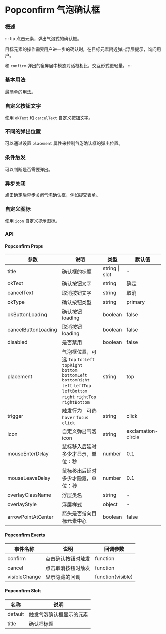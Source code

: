 # Popconfirm 气泡确认框

### 概述

::: tip
点击元素，弹出气泡式的确认框。

目标元素的操作需要用户进一步的确认时，在目标元素附近弹出浮层提示，询问用户。

和 `confirm` 弹出的全屏居中模态对话框相比，交互形式更轻量。
::: 


### 基本用法

最简单的用法。

<demo src="../demos/popconfirm/popconfirm-01-basic.vue"></demo>

### 自定义按钮文字

使用 `okText` 和 `cancelText` 自定义按钮文字。

<demo src="../demos/popconfirm/popconfirm-02-custom-text.vue"></demo>

### 不同的弹出位置

可以通过设置 `placement` 属性来控制气泡确认框的弹出位置。

<demo src="../demos/popconfirm/popconfirm-03-placement.vue"></demo>

### 条件触发

可以判断是否需要弹出。

<demo src="../demos/popconfirm/popconfirm-04-condition.vue"></demo>

### 异步关闭

点击确定后异步关闭气泡确认框，例如提交表单。

<demo src="../demos/popconfirm/popconfirm-05-async.vue"></demo>

### 自定义图标

使用 `icon` 自定义提示图标。

<demo src="../demos/popconfirm/popconfirm-06-custom-icon.vue"></demo>

### API

#### Popconfirm Props

| 参数 | 说明 | 类型 | 默认值 |
| --- | --- | --- | --- |
| title | 确认框的标题 | string \| slot | - |
| okText | 确认按钮文字 | string | 确定 |
| cancelText | 取消按钮文字 | string | 取消 |
| okType | 确认按钮类型 | string | primary |
| okButtonLoading | 确认按钮 loading | boolean | false |
| cancelButtonLoading | 取消按钮 loading | boolean | false |
| disabled | 是否禁用 | boolean | false |
| placement | 气泡框位置，可选 `top` `topLeft` `topRight` `bottom` `bottomLeft` `bottomRight` `left` `leftTop` `leftBottom` `right` `rightTop` `rightBottom` | string | top |
| trigger | 触发行为，可选 `hover` `focus` `click` | string | click |
| icon | 自定义弹出气泡 icon | string | exclamation-circle |
| mouseEnterDelay | 鼠标移入后延时多少才显示，单位：秒 | number | 0.1 |
| mouseLeaveDelay | 鼠标移出后延时多少才隐藏，单位：秒 | number | 0.1 |
| overlayClassName | 浮层类名 | string | - |
| overlayStyle | 浮层样式 | object | - |
| arrowPointAtCenter | 箭头是否指向目标元素中心 | boolean | false |

#### Popconfirm Events

| 事件名称 | 说明 | 回调参数 |
| --- | --- | --- |
| confirm | 点击确认按钮时触发 | function | - |
| cancel | 点击取消按钮时触发 | function | - |
| visibleChange | 显示隐藏的回调 | function(visible) | - |

#### Popconfirm Slots

| 名称 | 说明 |
| --- | --- |
| default | 触发气泡确认框显示的元素 |
| title | 确认框标题 | 
